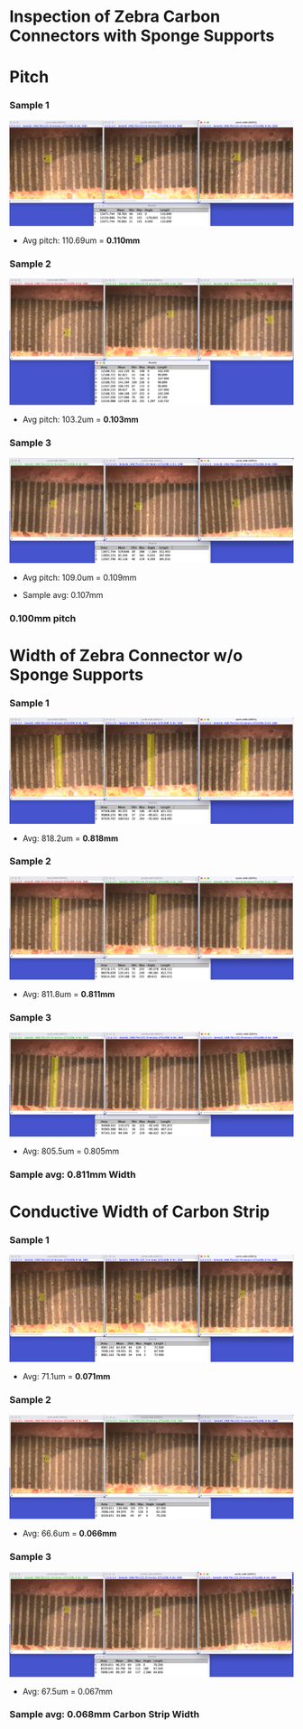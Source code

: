 # Inspection of Zebra Carbon Connectors with Sponge Supports

# Pitch 
### Sample 1 
![Sample1](./assets/ZebraConnectorsSponge/s1abcpitch.png)
* Avg pitch: 110.69um = **0.110mm**

### Sample 2 
![Sample2](./assets/ZebraConnectorsSponge/2sabcpitch.png)
* Avg pitch: 103.2um = **0.103mm**
### Sample 3 
![Sample3](./assets/ZebraConnectorsSponge/s3abcpitch.png)
* Avg pitch: 109.0um = 0.109mm

* Sample avg: 0.107mm
### **0.100mm pitch** 

# Width of Zebra Connector w/o Sponge Supports
### Sample 1
![Sample1](./assets/ZebraConnectorsSponge/s1abcwidth.png)
* Avg: 818.2um = **0.818mm**
  
### Sample 2 
![Sample2](./assets/ZebraConnectorsSponge/s2abcwidth.png)
* Avg: 811.8um = **0.811mm**

### Sample 3 
![Sample3](./assets/ZebraConnectorsSponge/s3abcwidth.png)
* Avg: 805.5um = 0.805mm

### Sample avg: **0.811mm Width**

# Conductive Width of Carbon Strip
### Sample 1
![Sample1](./assets/ZebraConnectorsSponge/s1abccw.png)
* Avg: 71.1um = **0.071mm**

### Sample 2 
![Sample2](./assets/ZebraConnectorsSponge/s2abccw.png)
* Avg: 66.6um = **0.066mm**

### Sample 3 
![Sample3](./assets/ZebraConnectorsSponge/zc3abccw.png)
* Avg: 67.5um = 0.067mm

### Sample avg: **0.068mm Carbon Strip Width**

